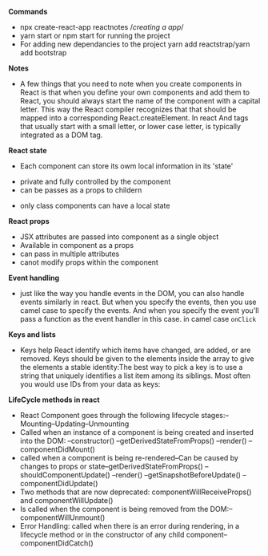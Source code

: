 **Commands**
* npx create-react-app reactnotes /*creating a app*/
* yarn start or npm start for running the project 
* For adding new dependancies to the project yarn add reactstrap/yarn add bootstrap

**Notes**


* A few things that you need to note when you create components in React
is that when you define your own components and add them to React,
you should always start the name of the component with a capital letter.
This way the React compiler recognizes that that should be
mapped into a corresponding React.createElement. In react And tags that usually start with a small letter, or
lower case letter, is typically integrated as a DOM tag.

**React state**
* Each component can store its owm local information in its 'state'
- private and fully controlled by the component 
- can be passes as a props to childern 
* only class components can have a local state 

**React props**
* JSX attributes are passed into component as a single object
* Available in component as a props
* can pass in multiple attributes 
* canot modify props within the component


**Event handling**
* just like the way you handle events in the DOM,
you can also handle events similarly in react.
But when you specify the events,
then you use camel case to specify the events.
And when you specify the event you'll pass a function as the event handler in this case. 
in camel case `onClick`

**Keys and lists**
* Keys help React identify which items have changed, are added, or are removed. Keys should be given to the elements inside the array to give the elements a stable identity:The best way to pick a key is to use a string that uniquely identifies a list item among its siblings. Most often you would use IDs from your data as keys:

**LifeCycle methods in react**
* React Component goes through the following lifecycle stages:–Mounting–Updating–Unmounting
* Called when an instance of a component is being created and inserted into the DOM:
–constructor()
–getDerivedStateFromProps()
–render()
–componentDidMount()
* called when a component is being re-rendered–Can be caused by changes to props or state–getDerivedStateFromProps()
–shouldComponentUpdate()
–render()
–getSnapshotBeforeUpdate()
–componentDidUpdate()
* Two methods that are now deprecated: componentWillReceiveProps() and componentWillUpdate()
* Is called when the component is being removed from the DOM:–componentWillUnmount()
* Error Handling: called when there is an error during rendering, in a lifecycle method or in the constructor of any child component–componentDidCatch()
